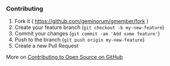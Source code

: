 ### Contributing

1. Fork it ( https://github.com/geminorum/gmember/fork )
2. Create your feature branch (`git checkout -b my-new-feature`)
3. Commit your changes (`git commit -am 'Add some feature'`)
4. Push to the branch (`git push origin my-new-feature`)
5. Create a new Pull Request

More on [Contributing to Open Source on GitHub](https://guides.github.com/activities/contributing-to-open-source/)
